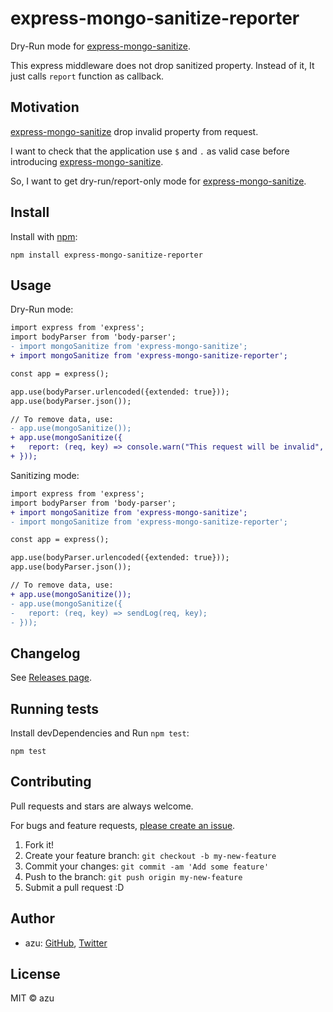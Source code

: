 # express-mongo-sanitize-reporter

Dry-Run mode for [express-mongo-sanitize](https://github.com/fiznool/express-mongo-sanitize).

This express middleware does not drop sanitized property. Instead of it, It just calls `report` function as callback.

## Motivation

[express-mongo-sanitize](https://github.com/fiznool/express-mongo-sanitize) drop invalid property from request.

I want to check that the application use `$` and `.` as valid case before introducing [express-mongo-sanitize](https://github.com/fiznool/express-mongo-sanitize).

So, I want to get dry-run/report-only mode for [express-mongo-sanitize](https://github.com/fiznool/express-mongo-sanitize).

## Install

Install with [npm](https://www.npmjs.com/):

    npm install express-mongo-sanitize-reporter

## Usage

Dry-Run mode:

```diff
import express from 'express';
import bodyParser from 'body-parser'; 
- import mongoSanitize from 'express-mongo-sanitize';
+ import mongoSanitize from 'express-mongo-sanitize-reporter';

const app = express();

app.use(bodyParser.urlencoded({extended: true}));
app.use(bodyParser.json());

// To remove data, use:
- app.use(mongoSanitize());
+ app.use(mongoSanitize({
+   report: (req, key) => console.warn("This request will be invalid", req);
+ }));
```

Sanitizing mode:

```diff
import express from 'express';
import bodyParser from 'body-parser'; 
+ import mongoSanitize from 'express-mongo-sanitize';
- import mongoSanitize from 'express-mongo-sanitize-reporter';

const app = express();

app.use(bodyParser.urlencoded({extended: true}));
app.use(bodyParser.json());

// To remove data, use:
+ app.use(mongoSanitize());
- app.use(mongoSanitize({
-   report: (req, key) => sendLog(req, key);
- }));
```

## Changelog

See [Releases page](https://github.com/azu/express-mongo-sanitize-reporter/releases).

## Running tests

Install devDependencies and Run `npm test`:

    npm test

## Contributing

Pull requests and stars are always welcome.

For bugs and feature requests, [please create an issue](https://github.com/azu/express-mongo-sanitize-reporter/issues).

1. Fork it!
2. Create your feature branch: `git checkout -b my-new-feature`
3. Commit your changes: `git commit -am 'Add some feature'`
4. Push to the branch: `git push origin my-new-feature`
5. Submit a pull request :D

## Author

- azu: [GitHub](https://github.com/azu), [Twitter](https://twitter.com/azu_re)

## License

MIT © azu
